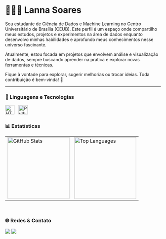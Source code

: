 # 👩🏻‍💻 Lanna Soares

Sou estudante de Ciência de Dados e Machine Learning no Centro Universitário de Brasília (CEUB). Este perfil é um espaço onde compartilho meus estudos, projetos e experimentos na área de dados enquanto desenvolvo minhas habilidades e aprofundo meus conhecimentos nesse universo fascinante.

Atualmente, estou focada em projetos que envolvem análise e visualização de dados, sempre buscando aprender na prática e explorar novas ferramentas e técnicas.

Fique à vontade para explorar, sugerir melhorias ou trocar ideias. Toda contribuição é bem-vinda! 🚀

<hr/>

### 🤖 Linguagens e Tecnologias

<img 
    align="left" 
    alt="HTML"
    title="HTML" 
    width="30px" 
    style="padding-right: 10px;" 
    src="https://cdn.jsdelivr.net/gh/devicons/devicon@latest/icons/html5/html5-original.svg" 
/>
<img 
    align="left" 
    alt="Python" 
    title="Python"
    width="30px" 
    style="padding-right: 10px;" 
    src="https://cdn.jsdelivr.net/gh/devicons/devicon@latest/icons/python/python-original.svg" 
/>

<br/>
<br/>


### 📊 Estatísticas

<table>
  <tr>
    <td>
      <img 
        alt="GitHub Stats" 
        height="200" 
        src="https://github-readme-stats.vercel.app/api?username=lannacsoares&show_icons=true&theme=tokyonight&hide=contribs&locale=pt-br" 
      />
    </td>
    <td>
      <img 
        alt="Top Languages" 
        height="200" 
        src="https://github-readme-stats.vercel.app/api/top-langs/?username=lannacsoares&theme=tokyonight&layout=compact&custom_title=Tecnologias&langs_count=9" 
      />
    </td>
  </tr>
</table>

<br/>

### 🌐 Redes & Contato
<div>
 <a href = "mailto:lannacs05@gmail.com"><img src="https://img.shields.io/badge/-Gmail-%23333?style=for-the-badge&logo=gmail&logoColor=white" target="_blank"></a>
  <a href="www.linkedin.com/in/lanna-soares" target="_blank"><img src="https://img.shields.io/badge/-LinkedIn-%230077B5?style=for-the-badge&logo=linkedin&logoColor=white" target="_blank"></a>  
